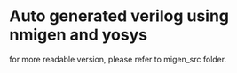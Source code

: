 # Auto generated verilog using nmigen and yosys
for more readable version, please refer to migen_src folder.